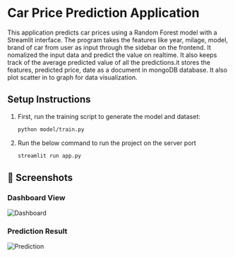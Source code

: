 # Car Price Prediction Application

This application predicts car prices using a Random Forest model with a Streamlit interface. The program takes the features like  year, milage, model, brand of car from user as input through the sidebar on the frontend. It nomalized the input data and predict the value on realtime. It also keeps track of the average predicted value of all the predictions.it stores the features, predicted price, date as a document in mongoDB database. It also plot scatter in to graph for data visualization.

## Setup Instructions

1. First, run the training script to generate the model and dataset:
   ```bash
   python model/train.py
2. Run the below command to run the project on the server port
   ```bash
   streamlit run app.py
   
## 📸 Screenshots

### Dashboard View
![Dashboard](screenshots/Screenshot%202025-07-19%20134926.png)

### Prediction Result
![Prediction](screenshots/Screenshot%202025-07-19%20140425.png)
